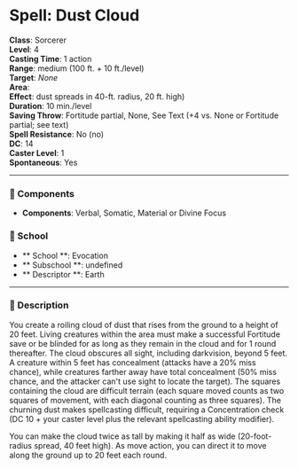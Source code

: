 
# Spell: Dust Cloud
**Class**: Sorcerer  
**Level**: 4  
**Casting Time**: 1 action  
**Range**: medium (100 ft. + 10 ft./level)  
**Target**: _None_  
**Area**:   
**Effect**: dust spreads in 40-ft. radius, 20 ft. high)  
**Duration**: 10 min./level  
**Saving Throw**: Fortitude partial, None, See Text (+4 vs. None or Fortitude partial; see text)  
**Spell Resistance**: No (no)  
**DC**: 14  
**Caster Level**: 1  
**Spontaneous**: Yes

---

### 🔮 Components
- **Components**: Verbal, Somatic, Material or Divine Focus

### 🏫 School
- ** School **: Evocation
- ** Subschool **: undefined
- ** Descriptor **: Earth
---

### 📜 Description
You create a roiling cloud of dust that rises from the ground to a height of 20 feet. Living creatures within the area must make a successful Fortitude save or be blinded for as long as they remain in the cloud and for 1 round thereafter. The cloud obscures all sight, including darkvision, beyond 5 feet. A creature within 5 feet has concealment (attacks have a 20% miss chance), while creatures farther away have total concealment (50% miss chance, and the attacker can't use sight to locate the target). The squares containing the cloud are difficult terrain (each square moved counts as two squares of movement, with each diagonal counting as three squares). The churning dust makes spellcasting difficult, requiring a Concentration check (DC 10 + your caster level plus the relevant spellcasting ability modifier). 

You can make the cloud twice as tall by making it half as wide (20-foot-radius spread, 40 feet high). As move action, you can direct it to move along the ground up to 20 feet each round.
